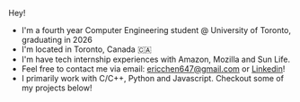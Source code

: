 Hey! 
- I'm a fourth year Computer Engineering student @ University of Toronto, graduating in 2026
- I'm located in Toronto, Canada 🇨🇦
- I'm have tech internship experiences with Amazon, Mozilla and Sun Life. 
- Feel free to contact me via email: ericchen647@gmail.com or [Linkedin](https://www.linkedin.com/in/ec03/)!
- I primarily work with C/C++, Python and Javascript. Checkout some of my projects below!

<!--
**3ric03/3ric03** is a ✨ _special_ ✨ repository because its `README.md` (this file) appears on your GitHub profile.

Here are some ideas to get you started:

- 🔭 I’m currently working on ...
- 🌱 I’m currently learning ...
- 👯 I’m looking to collaborate on ...
- 🤔 I’m looking for help with ...
- 💬 Ask me about ...
- 📫 How to reach me: ...
- 😄 Pronouns: ...
- ⚡ Fun fact: ...
-->
